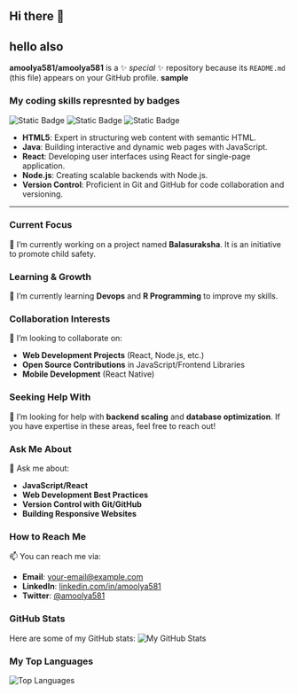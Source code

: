 ## Hi there 👋
## hello also

**amoolya581/amoolya581** is a ✨ _special_ ✨ repository because its `README.md` (this file) appears on your GitHub profile.
**sample**

### My coding skills represnted by badges
![Static Badge](https://img.shields.io/badge/java-beginner-brightgreen)
![Static Badge](https://img.shields.io/badge/sql-intermediate-blue)
![Static Badge](https://img.shields.io/badge/python-red)


- **HTML5**: Expert in structuring web content with semantic HTML.
- **Java**: Building interactive and dynamic web pages with JavaScript.
- **React**: Developing user interfaces using React for single-page application.
- **Node.js**: Creating scalable backends with Node.js.
- **Version Control**: Proficient in Git and GitHub for code collaboration and versioning.

---

### Current Focus
🔭 I’m currently working on a project named **Balasuraksha**. It is an initiative to promote child safety.

### Learning & Growth
🌱 I’m currently learning **Devops** and **R Programming** to improve my skills.

### Collaboration Interests
👯 I’m looking to collaborate on:
- **Web Development Projects** (React, Node.js, etc.)
- **Open Source Contributions** in JavaScript/Frontend Libraries
- **Mobile Development** (React Native)

### Seeking Help With
🤔 I’m looking for help with **backend scaling** and **database optimization**. If you have expertise in these areas, feel free to reach out!

### Ask Me About
💬 Ask me about:
- **JavaScript/React**
- **Web Development Best Practices**
- **Version Control with Git/GitHub**
- **Building Responsive Websites**

### How to Reach Me
📫 You can reach me via:
- **Email**: [your-email@example.com](mailto:your-email@example.com)
- **LinkedIn**: [linkedin.com/in/amoolya581](https://www.linkedin.com/in/dudala-amoolya-9a9559327/)
- **Twitter**: [@amoolya581](https://twitter.com/amoolya581)

 

### GitHub Stats
Here are some of my GitHub stats:
![My GitHub Stats](https://github-readme-stats.vercel.app/api?username=amoolya581&show_icons=true&hide_title=true&count_private=true)

### My Top Languages
![Top Languages](https://github-readme-stats.vercel.app/api/top-langs/?username=amoolya581&layout=compact)
